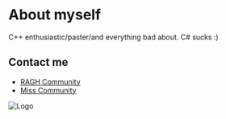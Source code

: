 # About myself

C++ enthusiastic/paster/and everything bad about.
C# sucks :)



## Contact me

 - [RAGH Community](https://discord.gg/jJQ8gm24b6)
 - [Miss Community](https://discord.gg/jCC4vQuCWJ)


![Logo](https://cdn.discordapp.com/attachments/964277469001707584/969789985932865556/unknown.png)

